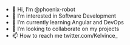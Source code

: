 - 👋 Hi, I’m @phoenix-robot
- 👀 I’m interested in Software Development
- 🌱 I’m currently learning Angular and DevOps
- 💞️ I’m looking to collaborate on my projects
- 📫 How to reach me twitter.com/Kelvince_

<!---
phoenix-robot/phoenix-robot is a ✨ special ✨ repository because its `README.md` (this file) appears on your GitHub profile.
You can click the Preview link to take a look at your changes.
--->
